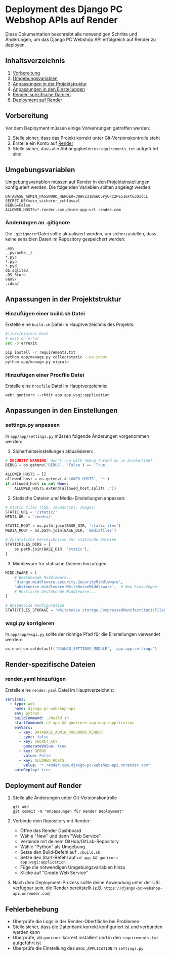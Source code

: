 # Deployment des Django PC Webshop APIs auf Render

Diese Dokumentation beschreibt alle notwendigen Schritte und Änderungen, um das Django PC Webshop API erfolgreich auf Render zu deployen.

## Inhaltsverzeichnis
1. [Vorbereitung](#vorbereitung)
2. [Umgebungsvariablen](#umgebungsvariablen)
3. [Anpassungen in der Projektstruktur](#anpassungen-in-der-projektstruktur)
4. [Anpassungen in den Einstellungen](#anpassungen-in-den-einstellungen)
5. [Render-spezifische Dateien](#render-spezifische-dateien)
6. [Deployment auf Render](#deployment-auf-render)

## Vorbereitung

Vor dem Deployment müssen einige Vorkehrungen getroffen werden:

1. Stelle sicher, dass das Projekt korrekt unter Git-Versionskontrolle steht
2. Erstelle ein Konto auf [Render](https://render.com/)
3. Stelle sicher, dass alle Abhängigkeiten in `requirements.txt` aufgeführt sind

## Umgebungsvariablen

Umgebungsvariablen müssen auf Render in den Projekteinstellungen konfiguriert werden. Die folgenden Variablen sollten angelegt werden:

```
DATABASE_ADMIN_PASSWORD_RENDER=3WWF231BneQ5ryUFc2PE53EFtG3D1cCL
SECRET_KEY=ein_sicherer_schlüssel
DEBUG=False
ALLOWED_HOSTS=*.render.com,deine-app-url.render.com
```

### Änderungen an .gitignore

Die `.gitignore`-Datei sollte aktualisiert werden, um sicherzustellen, dass keine sensiblen Daten im Repository gespeichert werden:

```
.env
__pycache__/
*.pyc
*.pyo
*.pyd
db.sqlite3
.DS_Store
venv/
.idea/
```

## Anpassungen in der Projektstruktur

### Hinzufügen einer build.sh Datei

Erstelle eine `build.sh` Datei im Hauptverzeichnis des Projekts:

```bash
#!/usr/bin/env bash
# exit on error
set -o errexit

pip install -r requirements.txt
python app/manage.py collectstatic --no-input
python app/manage.py migrate
```

### Hinzufügen einer Procfile Datei

Erstelle eine `Procfile` Datei im Hauptverzeichnis:

```
web: gunicorn --chdir app app.wsgi:application
```

## Anpassungen in den Einstellungen

### settings.py anpassen

In `app/app/settings.py` müssen folgende Änderungen vorgenommen werden:

1. Sicherheitseinstellungen aktualisieren:

```python
# SECURITY WARNING: don't run with debug turned on in production!
DEBUG = os.getenv('DEBUG', 'False') == 'True'

ALLOWED_HOSTS = []
allowed_host = os.getenv('ALLOWED_HOSTS', '*')
if allowed_host is not None:
    ALLOWED_HOSTS.extend(allowed_host.split(','))
```

2. Statische Dateien und Media-Einstellungen anpassen:

```python
# Static files (CSS, JavaScript, Images)
STATIC_URL = '/static/'
MEDIA_URL = '/media/'

STATIC_ROOT = os.path.join(BASE_DIR, 'staticfiles')
MEDIA_ROOT = os.path.join(BASE_DIR, 'mediafiles')

# Zusätzliche Verzeichnisse für statische Dateien
STATICFILES_DIRS = [
    os.path.join(BASE_DIR, 'static'),
]
```

3. Middleware für statische Dateien hinzufügen:

```python
MIDDLEWARE = [
    # Bestehende Middleware...
    'django.middleware.security.SecurityMiddleware',
    'whitenoise.middleware.WhiteNoiseMiddleware',  # Neu hinzufügen
    # Restliche bestehende Middleware...
]

# Whitenoise Konfiguration
STATICFILES_STORAGE = 'whitenoise.storage.CompressedManifestStaticFilesStorage'
```

### wsgi.py korrigieren

In `app/app/wsgi.py` sollte der richtige Pfad für die Einstellungen verwendet werden:

```python
os.environ.setdefault('DJANGO_SETTINGS_MODULE', 'app.app.settings')
```

## Render-spezifische Dateien

### render.yaml hinzufügen

Erstelle eine `render.yaml` Datei im Hauptverzeichnis:

```yaml
services:
  - type: web
    name: django-pc-webshop-api
    env: python
    buildCommand: ./build.sh
    startCommand: cd app && gunicorn app.wsgi:application
    envVars:
      - key: DATABASE_ADMIN_PASSWORD_RENDER
        sync: false
      - key: SECRET_KEY
        generateValue: true
      - key: DEBUG
        value: False
      - key: ALLOWED_HOSTS
        value: "*.render.com,django-pc-webshop-api.onrender.com"
    autoDeploy: true
```

## Deployment auf Render

1. Stelle alle Änderungen unter Git-Versionskontrolle
   ```
   git add .
   git commit -m "Anpassungen für Render Deployment"
   ```

2. Verbinde dein Repository mit Render:
   - Öffne das Render Dashboard
   - Wähle "New" und dann "Web Service"
   - Verbinde mit deinem GitHub/GitLab-Repository
   - Wähle "Python" als Umgebung
   - Setze den Build-Befehl auf `./build.sh`
   - Setze den Start-Befehl auf `cd app && gunicorn app.wsgi:application`
   - Füge die notwendigen Umgebungsvariablen hinzu
   - Klicke auf "Create Web Service"

3. Nach dem Deployment-Prozess sollte deine Anwendung unter der URL verfügbar sein, die Render bereitstellt (z.B. `https://django-pc-webshop-api.onrender.com`)

## Fehlerbehebung

- Überprüfe die Logs in der Render-Oberfläche bei Problemen
- Stelle sicher, dass die Datenbank korrekt konfiguriert ist und verbunden werden kann
- Überprüfe, ob `gunicorn` korrekt installiert und in den `requirements.txt` aufgeführt ist
- Überprüfe die Einstellung des `WSGI_APPLICATION` in `settings.py` 